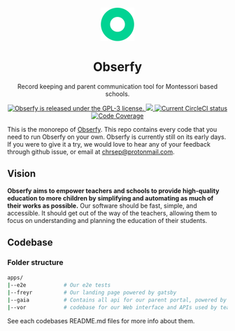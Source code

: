 <p align="center">
    <img width="76px" src="./apps/vor/frontend/src/images/logo-standalone.svg" alt="Obserfy logo" />
</p>
  
<h1 align="center">
  Obserfy
</h1>

<p align="center">
    Record keeping and parent communication tool for Montessori based schools.
</p>

<p align="center">
  <a href="https://github.com/obserfy/vor/blob/master/LICENSE">
    <img src="https://img.shields.io/badge/license-GPL3-blue.svg" alt="Obserfy is released under the GPL-3 license." />
  </a>
  <a href="https://codeclimate.com/github/obserfy/obserfy/maintainability">
    <img src="https://api.codeclimate.com/v1/badges/2457c2aa1fea9cb172fb/maintainability" />
  </a>
  <a href="https://circleci.com/gh/obserfy/obserfy">
    <img src="https://circleci.com/gh/obserfy/obserfy.svg?style=shield" alt="Current CircleCI status" />
  </a>
  <a href="https://codecov.io/gh/obserfy/obserfy">
    <img src="https://codecov.io/gh/obserfy/obserfy/branch/develop/graph/badge.svg" alt="Code Coverage" />
  </a>
</p>

This is the monorepo of [Obserfy](https://obserfy.com). This repo contains every code that you need to run Obserfy on your own. Obserfy is currently still on its early days. If you were to give it a try, we would love to hear any of your feedback through github issue, or email at chrsep@protonmail.com.

## Vision

**Obserfy aims to empower teachers and schools to provide high-quality education to more children by simplifying and automating as much of their works as possible.** Our software should be fast, simple, and accessible. It should get out of the way of the teachers, allowing them to focus on understanding and planning the education of their students.

## Codebase

### Folder structure

```sh
apps/
|--e2e            # Our e2e tests
|--freyr          # Our landing page powered by gatsby
|--gaia           # Contains all api for our parent portal, powered by nextjs
|--vor            # codebase for our Web interface and APIs used by teachers, powered by gatsby and go
```

See each codebases README.md files for more info about them.
